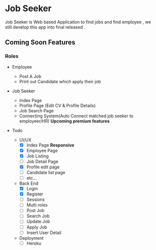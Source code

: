 # Job Seeker

Job Seeker is Web based Application to find jobs and find employee , we still develop this app into final released .

## Coming Soon Features


### Roles
- Employee
  - Post A Job
  - Print out Candidate which apply their job

- Job Seeker 
  - Index Page
  - Profile Page (Edit CV & Profile Details)
  - Job Search Page
  - Connecting System(Auto Connect matched job seeker to employeer/HR) **Upcoming premium features**

- Todo
  - UI/UX
    - [x] Index Page **Responsive**
    - [x] Employee Page
    - [x] Job Listing
    - [ ] Job Detail Page
    - [x] Profile edit page
    - [ ] Candidate list page
    - [ ] etc...
  
  - Back End
    - [x] Login 
    - [x] Register
    - [ ] Sessions
    - [ ] Multi roles
    - [ ] Post Job
    - [ ] Search Job
    - [ ] Update Job
    - [ ] Apply Job
    - [ ] Insert User Detail
    
  - Deployment
    - [ ] Heroku
